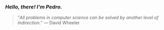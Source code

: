 ### *Hello, there! I'm Pedro.*
> ″*All problems in computer science can be solved by another level of indirection.*″
 — David Wheeler
